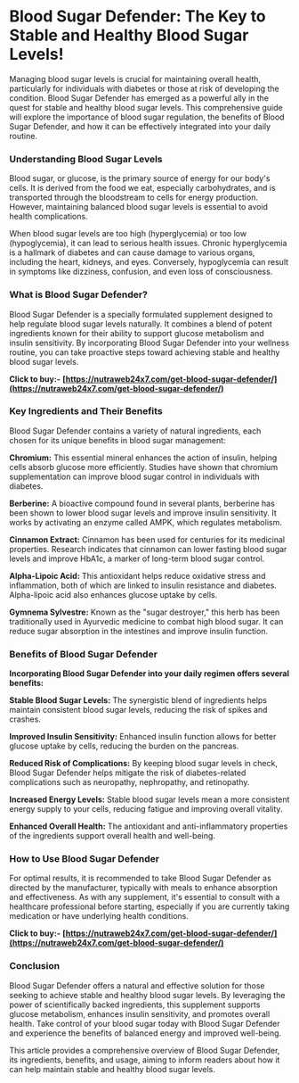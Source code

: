 # Blood Sugar Defender: The Key to Stable and Healthy Blood Sugar Levels!

Managing blood sugar levels is crucial for maintaining overall health, particularly for individuals with diabetes or those at risk of developing the condition. Blood Sugar Defender has emerged as a powerful ally in the quest for stable and healthy blood sugar levels. This comprehensive guide will explore the importance of blood sugar regulation, the benefits of Blood Sugar Defender, and how it can be effectively integrated into your daily routine.

### Understanding Blood Sugar Levels

Blood sugar, or glucose, is the primary source of energy for our body's cells. It is derived from the food we eat, especially carbohydrates, and is transported through the bloodstream to cells for energy production. However, maintaining balanced blood sugar levels is essential to avoid health complications.

When blood sugar levels are too high (hyperglycemia) or too low (hypoglycemia), it can lead to serious health issues. Chronic hyperglycemia is a hallmark of diabetes and can cause damage to various organs, including the heart, kidneys, and eyes. Conversely, hypoglycemia can result in symptoms like dizziness, confusion, and even loss of consciousness.

### What is Blood Sugar Defender?

Blood Sugar Defender is a specially formulated supplement designed to help regulate blood sugar levels naturally. It combines a blend of potent ingredients known for their ability to support glucose metabolism and insulin sensitivity. By incorporating Blood Sugar Defender into your wellness routine, you can take proactive steps toward achieving stable and healthy blood sugar levels.

**Click to buy:-** **[https://nutraweb24x7.com/get-blood-sugar-defender/](https://nutraweb24x7.com/get-blood-sugar-defender/)**

### Key Ingredients and Their Benefits

Blood Sugar Defender contains a variety of natural ingredients, each chosen for its unique benefits in blood sugar management:

**Chromium:** This essential mineral enhances the action of insulin, helping cells absorb glucose more efficiently. Studies have shown that chromium supplementation can improve blood sugar control in individuals with diabetes.

**Berberine:** A bioactive compound found in several plants, berberine has been shown to lower blood sugar levels and improve insulin sensitivity. It works by activating an enzyme called AMPK, which regulates metabolism.

**Cinnamon Extract:** Cinnamon has been used for centuries for its medicinal properties. Research indicates that cinnamon can lower fasting blood sugar levels and improve HbA1c, a marker of long-term blood sugar control.

**Alpha-Lipoic Acid:** This antioxidant helps reduce oxidative stress and inflammation, both of which are linked to insulin resistance and diabetes. Alpha-lipoic acid also enhances glucose uptake by cells.

**Gymnema Sylvestre:** Known as the "sugar destroyer," this herb has been traditionally used in Ayurvedic medicine to combat high blood sugar. It can reduce sugar absorption in the intestines and improve insulin function.

### Benefits of Blood Sugar Defender

**Incorporating Blood Sugar Defender into your daily regimen offers several benefits:**

**Stable Blood Sugar Levels:** The synergistic blend of ingredients helps maintain consistent blood sugar levels, reducing the risk of spikes and crashes.

**Improved Insulin Sensitivity:** Enhanced insulin function allows for better glucose uptake by cells, reducing the burden on the pancreas.

**Reduced Risk of Complications:** By keeping blood sugar levels in check, Blood Sugar Defender helps mitigate the risk of diabetes-related complications such as neuropathy, nephropathy, and retinopathy.

**Increased Energy Levels:** Stable blood sugar levels mean a more consistent energy supply to your cells, reducing fatigue and improving overall vitality.

**Enhanced Overall Health:** The antioxidant and anti-inflammatory properties of the ingredients support overall health and well-being.

### How to Use Blood Sugar Defender

For optimal results, it is recommended to take Blood Sugar Defender as directed by the manufacturer, typically with meals to enhance absorption and effectiveness. As with any supplement, it's essential to consult with a healthcare professional before starting, especially if you are currently taking medication or have underlying health conditions.

**Click to buy:-** **[https://nutraweb24x7.com/get-blood-sugar-defender/](https://nutraweb24x7.com/get-blood-sugar-defender/)**

### Conclusion

Blood Sugar Defender offers a natural and effective solution for those seeking to achieve stable and healthy blood sugar levels. By leveraging the power of scientifically backed ingredients, this supplement supports glucose metabolism, enhances insulin sensitivity, and promotes overall health. Take control of your blood sugar today with Blood Sugar Defender and experience the benefits of balanced energy and improved well-being.

This article provides a comprehensive overview of Blood Sugar Defender, its ingredients, benefits, and usage, aiming to inform readers about how it can help maintain stable and healthy blood sugar levels.
